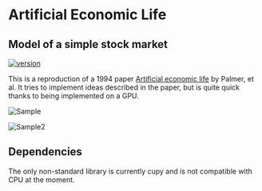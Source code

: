 # Artificial Economic Life
## Model of a simple stock market

[![version](https://img.shields.io/badge/version-0.0.1-yellow.svg)](https://semver.org)

This is a reproduction of a 1994 paper [Artificial economic life](https://deepblue.lib.umich.edu/handle/2027.42/31402) by Palmer, et al. It tries to implement ideas described in the paper, but is quite quick thanks to being implemented on a GPU.

<img
  src="https://i.imgur.com/iIKBljg.png"
  alt="Sample"
  title="Output of a simulation"
  style="display: inline-block; margin: 0 auto; max-width: 300px">
  
<img
  src="[/path/to/img.jpg](https://i.imgur.com/NaW5P8b.png)"
  alt="Sample2"
  title="Analysis of strategies used"
  style="display: inline-block; margin: 0 auto; max-width: 300px">


## Dependencies
The only non-standard library is currently cupy and is not compatible with CPU at the moment.
